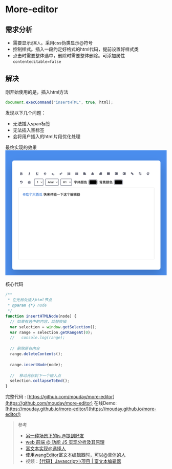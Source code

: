 # More-editor


## 需求分析
- 需要显示`@某人`。采用css伪类显示@符号
- 控制样式。插入一段约定好格式的html代码，提前设置好样式类
- 点击时需要整体选中，删除时需要整体删除。可添加属性`contenteditable=false`

## 解决
刚开始使用的是，插入html方法
```js
document.execCommand("insertHTML", true, html);
```
发现以下几个问题：
- 无法插入span标签
- 无法插入空标签
- 会将用户插入的html片段优化处理

最终实现的效果
![](img/editor.png)

核心代码

```js
/**
 * 在光标处插入html节点
 * @param {*} node 
 */
function insertHTMLNode(node) {
  // 如果有选中的内容，就替换掉
  var selection = window.getSelection();
  var range = selection.getRangeAt(0);
  //   console.log(range);

  // 删除原有内容
  range.deleteContents();

  range.insertNode(node);

  //  移动光标到下一个输入点
  selection.collapseToEnd();
}
```

完整代码 : [https://github.com/mouday/more-editor](https://github.com/mouday/more-editor)
在线Demo: [https://mouday.github.io/more-editor/](https://mouday.github.io/more-editor/)

> 参考
> - [另一种场景下的js @提到好友](https://www.cnblogs.com/TheViper/p/4633745.html)
> - [web 前端 @ 功能 JS 实现分析及其原理](https://segmentfault.com/a/1190000007846897)
> - [富文本实现@选择人](https://www.cnblogs.com/gxp69/p/16130664.html)
> - [使用wangEditor富文本编辑器时，可以@具体的人](https://github.com/TStoneLee/At-Someone)
> - 视频：[【代码】Javascript小项目 | 富文本编辑器](https://www.bilibili.com/video/BV1oL4y1V7gb)
